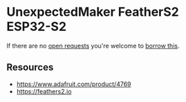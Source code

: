 # UnexpectedMaker FeatherS2 ESP32-S2
If there are no [open requests](../../../../issues?q=is%3Aissue+is%3Aopen+%22UnexpectedMaker+FeatherS2+ESP32-S2%22+in%3Atitle) you're welcome to [borrow this](../../../../issues/new?title=Borrow+request+for+UnexpectedMaker+FeatherS2+ESP32-S2&body=1+piece+of+%5Bthis%5D%28..%2Fblob%2Fmain%2F.%2FHardware%2FMicrocontrollers%2FUnexpectedMaker_FeatherS2_ESP32-S2.md%29+for+~2+weeks.).

## Resources
- https://www.adafruit.com/product/4769
- https://feathers2.io
